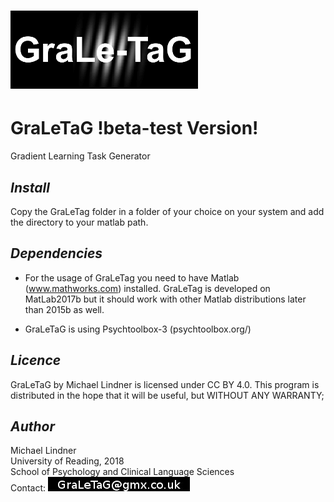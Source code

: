 
# ![Alt text](GraLeTaG_Logo.png?raw=true "Title")

#   GraLeTaG   !beta-test Version!
Gradient Learning Task Generator



## *Install*  
Copy the GraLeTag folder in a folder of your choice on your system and add the directory to your matlab path.


## *Dependencies*  
- For the usage of GraLeTag you need to have Matlab (www.mathworks.com) installed. GraLeTag is developed on MatLab2017b but it should work with other Matlab distributions later than 2015b as well.

- GraLeTaG is using Psychtoolbox-3 (psychtoolbox.org/)


## *Licence*  
GraLeTaG by Michael Lindner is licensed under CC BY 4.0.
This program is distributed in the hope that it will be useful, but WITHOUT ANY WARRANTY;
  
  
## *Author*
Michael Lindner  
University of Reading, 2018  
School of Psychology and Clinical Language Sciences  
Contact: ![contact email](contact.jpg?raw=true "contact email")
